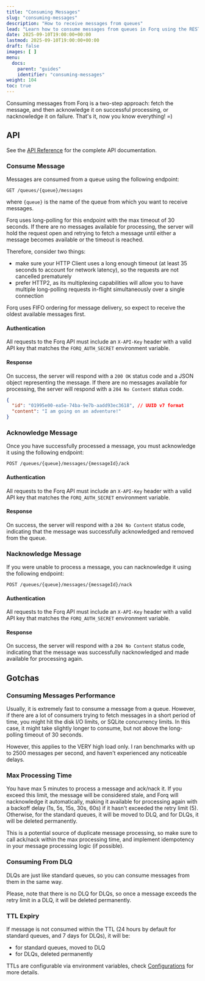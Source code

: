 ```yaml
---
title: "Consuming Messages"
slug: "consuming-messages"
description: "How to receive messages from queues"
lead: "Learn how to consume messages from queues in Forq using the REST API."
date: 2025-09-10T19:00:00+00:00
lastmod: 2025-09-10T19:00:00+00:00
draft: false
images: [ ]
menu:
  docs:
    parent: "guides"
    identifier: "consuming-messages"
weight: 104
toc: true
---
```


Consuming messages from Forq is a two-step approach: fetch the message, and then acknowledge it on successful processing, or nacknowledge it on failure. That's it, now you know everything! =)

## API

See the [API Reference](/documentation-portal/reference/api/) for the complete API documentation.

### Consume Message

Messages are consumed from a queue using the following endpoint:

```http
GET /queues/{queue}/messages
```

where `{queue}` is the name of the queue from which you want to receive messages.

Forq uses long-polling for this endpoint with the max timeout of 30 seconds. If there are no messages available for processing, the server will hold the request open and retrying to fetch a message until either a message becomes available or the timeout is reached.

Therefore, consider two things:

- make sure your HTTP Client uses a long enough timeout (at least 35 seconds to account for network latency), so the requests are not cancelled prematurely
- prefer HTTP2, as its multiplexing capabilities will allow you to have multiple long-polling requests in-flight simultaneously over a single connection

Forq uses FIFO ordering for message delivery, so expect to receive the oldest available messages first.

#### Authentication

All requests to the Forq API must include an `X-API-Key` header with a valid API key that matches the `FORQ_AUTH_SECRET` environment variable.

#### Response

On success, the server will respond with a `200 OK` status code and a JSON object representing the message. If there are no messages available for processing, the server will respond with a `204 No Content` status code.

```json
{
  "id": "01995e00-ea5e-74ba-9e7b-aadd93ec3618", // UUID v7 format
  "content": "I am going on an adventure!"
}
```

### Acknowledge Message

Once you have successfully processed a message, you must acknowledge it using the following endpoint:

```http
POST /queues/{queue}/messages/{messageId}/ack
```

#### Authentication

All requests to the Forq API must include an `X-API-Key` header with a valid API key that matches the `FORQ_AUTH_SECRET` environment variable.

#### Response

On success, the server will respond with a `204 No Content` status code, indicating that the message was successfully acknowledged and removed from the queue.

### Nacknowledge Message

If you were unable to process a message, you can nacknowledge it using the following endpoint:

```http
POST /queues/{queue}/messages/{messageId}/nack
```

#### Authentication

All requests to the Forq API must include an `X-API-Key` header with a valid API key that matches the `FORQ_AUTH_SECRET` environment variable.

#### Response

On success, the server will respond with a `204 No Content` status code, indicating that the message was successfully nacknowledged and made available for processing again.

## Gotchas

### Consuming Messages Performance

Usually, it is extremely fast to consume a message from a queue. However, if there are a lot of consumers trying to fetch messages in a short period of time, you might hit the disk I/O limits, or SQLite concurrency limits.
In this case, it might take slightly longer to consume, but not above the long-polling timeout of 30 seconds.

However, this applies to the VERY high load only. I ran benchmarks with up to 2500 messages per second, and haven't experienced any noticeable delays.

### Max Processing Time

You have max 5 minutes to process a message and ack/nack it. 
If you exceed this limit, the message will be considered stale, and Forq will nacknowledge it automatically, 
making it available for processing again with a backoff delay (1s, 5s, 15s, 30s, 60s) if it hasn't exceeded the retry limit (5).
Otherwise, for the standard queues, it will be moved to DLQ, and for DLQs, it will be deleted permanently.

This is a potential source of duplicate message processing, so make sure to call ack/nack within the max processing time, and implement idempotency in your message processing logic (if possible).

### Consuming From DLQ

DLQs are just like standard queues, so you can consume messages from them in the same way.

Please, note that there is no DLQ for DLQs, so once a message exceeds the retry limit in a DLQ, it will be deleted permanently.

### TTL Expiry

If message is not consumed within the TTL (24 hours by default for standard queues, and 7 days for DLQs), it will be:
- for standard queues, moved to DLQ
- for DLQs, deleted permanently

TTLs are configurable via environment variables, check [Configurations](/documentation-portal/docs/guides/configurations/) for more details.
